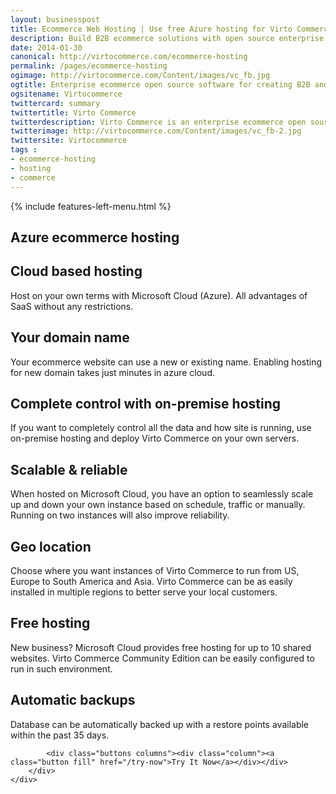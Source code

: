 ```yaml
---
layout: businesspost
title: Ecommerce Web Hosting | Use free Azure hosting for Virto Commerce
description: Build B2B ecommerce solutions with open source enterprise .net ecommerce platform.
date: 2014-01-30
canonical: http://virtocommerce.com/ecommerce-hosting
permalink: /pages/ecommerce-hosting
ogimage: http://virtocommerce.com/Content/images/vc_fb.jpg
ogtitle: Enterprise ecommerce open source software for creating B2B and B2C stores and marketplaces
ogsitename: Virtocommerce
twittercard: summary
twittertitle: Virto Commerce
twitterdescription: Virto Commerce is an enterprise ecommerce open source software for creating B2B and B2C stores and marketplaces. Includes free community edition.
twitterimage: http://virtocommerce.com/Content/images/vc_fb-2.jpg
twittersite: Virtocommerce
tags : 
- ecommerce-hosting
- hosting
- commerce
---
```


<article role="main" class="main">
	<div class="business-features clearfix __responsive">
		{% include features-left-menu.html %}
		<div class="business-cnt">
			<div class="head __cart">
				<h1 class="title">Azure ecommerce hosting</h1>
			</div>
			<h2 class="sub-title">Cloud based hosting</h2>
			<p class="text">Host on your own terms with Microsoft Cloud (Azure). All advantages of SaaS without any restrictions.</p>
			<h2 class="sub-title">Your domain name</h2>
			<p class="text">Your ecommerce website can use a new or existing name. Enabling hosting for new domain takes just minutes in azure cloud.</p>
			<h2 class="sub-title">Complete control with on-premise hosting</h2>
			<p class="text">If you want to completely control all the data and how site is running, use on-premise hosting and deploy Virto Commerce on your own servers.</p>
			<h2 class="sub-title">Scalable & reliable</h2>
			<p class="text">When hosted on Microsoft Cloud, you have an option to seamlessly scale up and down your own instance based on schedule, traffic or manually. Running on two instances will also improve reliability.</p>
			<h2 class="sub-title">Geo location</h2>
			<p class="text">Choose where you want instances of Virto Commerce to run from US, Europe to South America and Asia. Virto Commerce can be as easily installed in multiple regions to better serve your local customers.</p>
			<h2 class="sub-title">Free hosting</h2>
			<p class="text">New business? Microsoft Cloud provides free hosting for up to 10 shared websites. Virto Commerce Community Edition can be easily configured to run in such environment.</p>
			<h2 class="sub-title">Automatic backups</h2>
			<p class="text">Database can be automatically backed up with a restore points available within the past 35 days.</p>

			<div class="buttons columns"><div class="column"><a class="button fill" href="/try-now">Try It Now</a></div></div>
		</div>
	</div>
</article>
